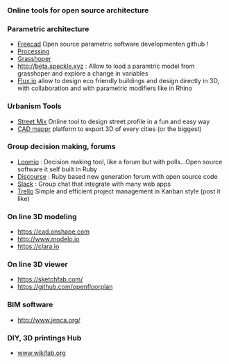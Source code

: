 ### Online tools for open source architecture 

### Parametric architecture 
* [Freecad](https://github.com/FreeCAD/FreeCAD) Open source parametric software developmenten github ! 
* [Processing](https://github.com/processing/processing/commits/master)
* [Grasshoper](http://www.grasshopper3d.com/)
* http://beta.speckle.xyz : Allow to load a paramtric model from grasshoper and explore a change in variables
* [Flux.io](https://flux.io/) allow to design eco friendly buildings and design directly in 3D, with collaboration and with parametric modifiers like in Rhino


### Urbanism Tools 

* [Street Mix](http://streetmix.net) Online tool to design street profile in a fun and easy way
* [CAD mappr](https://cadmapper.com/) platform to export 3D of every cities (or the biggest)

### Group decision making, forums 

* [Loomio](https://www.loomio.org) : Decision making tool, like a forum but with polls...Open source software it self built in Ruby
* [Discourse](https://www.discourse.org/) : Ruby based new generation forum with open source code
* [Slack](https://slack.com/) : Group chat that integrate with many web apps
* [Trello](https://trello.com) Simple and efficient project management in Kanban style (post it like)

### On line 3D modeling

* https://cad.onshape.com
* http://www.modelo.io
* https://clara.io

### On line 3D viewer

* https://sketchfab.com/
* https://github.com/openfloorplan

### BIM software

* http://www.jenca.org/


### DIY, 3D printings Hub 

* www.wikifab.org
